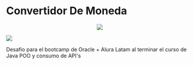 <h1>Convertidor De Moneda</h1>
<p align="center"><img src="https://img.shields.io/badge/IntelliJ_IDEA-000000.svg?style=for-the-badge&logo=intellij-idea&logoColor=white"></p><img src="https://img.shields.io/badge/STATUS-Terminado-green"></p>

Desafio para el bootcamp de Oracle + Alura Latam al terminar el curso de Java POO y consumo de API's
